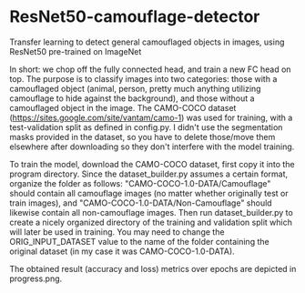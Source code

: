 # ResNet50-camouflage-detector
Transfer learning to detect general camouflaged objects in images, using ResNet50 pre-trained on ImageNet

In short: we chop off the fully connected head, and train a new FC head on top. The purpose is to classify images into two categories: those with a camouflaged object (animal, person, pretty much anything utilizing camouflage to hide against the background), and those without a camouflaged object in the image. The CAMO-COCO dataset (https://sites.google.com/site/vantam/camo-1) was used for training, with a test-validation split as defined in config.py. I didn't use the segmentation masks provided in the dataset, so you have to delete those/move them elsewhere after downloading so they don't interfere with the model training.

To train the model, download the CAMO-COCO dataset, first copy it into the program directory. Since the dataset_builder.py assumes a certain format, organize the folder as follows: "CAMO-COCO-1.0-DATA/Camouflage" should contain all camouflage images (no matter whether originally test or train images), and "CAMO-COCO-1.0-DATA/Non-Camouflage" should likewise contain all non-camouflage images. Then run dataset_builder.py to create a nicely organized directory of the training and validation split which will later be used in training. You may need to change the ORIG_INPUT_DATASET value to the name of the folder containing the original dataset (in my case it was CAMO-COCO-1.0-DATA).

The obtained result (accuracy and loss) metrics over epochs are depicted in progress.png.
